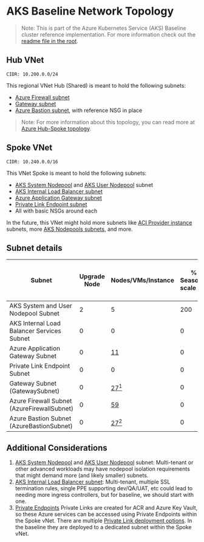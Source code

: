 # AKS Baseline Network Topology

> Note: This is part of the Azure Kubernetes Service (AKS) Baseline cluster reference implementation. For more information check out the [readme file in the root](../README.md).

## Hub VNet

`CIDR: 10.200.0.0/24`

This regional VNet Hub (Shared) is meant to hold the following subnets:

* [Azure Firewall subnet]
* [Gateway subnet]
* [Azure Bastion subnet], with reference NSG in place

> Note: For more information about this topology, you can read more at [Azure Hub-Spoke topology].

## Spoke VNet

`CIDR: 10.240.0.0/16`

This VNet Spoke is meant to hold the following subnets:

* [AKS System Nodepool] and [AKS User Nodepool] subnet
* [AKS Internal Load Balancer subnet]
* [Azure Application Gateway subnet]
* [Private Link Endpoint subnet]
* All with basic NSGs around each

In the future, this VNet might hold more subnets like [ACI Provider instance] subnets, more [AKS Nodepools subnets], and more.

## Subnet details

| Subnet                                                 | Upgrade Node | Nodes/VMs/Instance | % Seasonal scale out | +Nodes/VMs | Max Ips/Pods per VM/Node | [% Max Surge] | [% Max Unavailable] | +Ips/Pods per VM/Node | Tot. Ips/Pods per VM/Node | [Azure Subnet not assignable Ips factor] | [Private Endpoints] | [Minimum Subnet size] | Scaled Subnet size | [Subnet Mask bits] | Cidr           | Host        | Broadcast     |
|--------------------------------------------------------|--------------|--------------------|------------------|------------|--------------------------|---------------|---------------------|-----------------------|---------------------------|------------------------------------------|---------------------|-----------------------|--------------------|--------------------|----------------|-------------|---------------|
| AKS System and User Nodepool Subnet                    | 2            | 5                  | 200              | 10         | [30]                     | 100           | 0                   | 30                    | 60                        | 5                                        | 0                   | 372                   | 982                | 22                 | 10.240.0.0/22  | 10.240.0.0  | 10.240.3.255  |
| AKS Internal Load Balancer Services Subnet             | 0            | 0                  | 0                | 0          | 5                        | 100           | 100                 | 0                     | 5                         | 5                                        | 0                   | 10                    | 10                 | 28                 | 10.240.4.0/28  | 10.240.4.0  | 10.240.4.15   |
| Azure Application Gateway Subnet                       | 0            | [11]               | 0                | 0          | 0                        | 100           | 100                 | 0                     | 0                         | 5                                        | 0                   | 16                    | 16                 | 28                 | 10.240.4.16/28 | 10.240.4.16 | 10.240.4.31   |
| Private Link Endpoint Subnet                           | 0            | 0                  | 0                | 0          | 0                        | 100           | 100                 | 0                     | 0                         | 5                                        | 2                   | 7                     | 7                  | 28                 | 10.240.4.32/28 | 10.240.4.32 | 10.240.4.47   |
| Gateway Subnet (GatewaySubnet)                         | 0            | [27<sup>1</sup>]   | 0                | 0          | 0                        | 100           | 100                 | 0                     | 0                         | 5                                        | 0                   | 32                    | 32                 | 27                 | 10.200.0.64/27 | 10.200.0.64 | 10.200.0.95   |
| Azure Firewall Subnet (AzureFirewallSubnet)            | 0            | [59]               | 0                | 0          | 0                        | 100           | 100                 | 0                     | 0                         | 5                                        | 0                   | 64                    | 64                 | 26                 | 10.200.0.0/26  | 10.200.0.0  | 10.200.0.63   |
| Azure Bastion Subnet (AzureBastionSubnet)              | 0            | [27<sup>2</sup>]   | 0                | 0          | 0                        | 100           | 100                 | 0                     | 0                         | 5                                        | 0                   | 32                    | 32                 | 27                 | 10.200.0.96/27 | 10.200.0.96 | 10.200.0.127  |

## Additional Considerations

1. [AKS System Nodepool] and [AKS User Nodepool] subnet:  Multi-tenant or other advanced workloads may have nodepool isolation requirements that might demand more (and likely smaller) subnets.
2. [AKS Internal Load Balancer subnet]: Multi-tenant, multiple SSL termination rules, single PPE supporting dev/QA/UAT, etc could lead to needing more ingress controllers, but for baseline, we should start with one.
3. [Private Endpoints] Private Links are created for ACR and Azure Key Vault, so these Azure services can be accessed using Private Endpoints within the Spoke vNet. There are multiple [Private Link deployment options]. In the baseline they are deployed to a dedicated subnet within the Spoke vNet.

[27<sup>1</sup>]: https://docs.microsoft.com/azure/vpn-gateway/vpn-gateway-about-vpn-gateway-settings#gwsub
[11]: https://docs.microsoft.com/azure/application-gateway/configuration-overview#size-of-the-subnet
[59]: https://docs.microsoft.com/azure/firewall/firewall-faq#does-the-firewall-subnet-size-need-to-change-as-the-service-scales
[27<sup>2</sup>]: https://docs.microsoft.com/azure/bastion/bastion-create-host-portal#createhost
[30]: https://docs.microsoft.com/azure/aks/use-system-pools#system-and-user-node-pools
[% Max Surge]: https://kubernetes.io/docs/concepts/workloads/controllers/deployment/#max-surge
[% Max Unavailable]: https://kubernetes.io/docs/concepts/workloads/controllers/deployment/#max-unavailable
[Add Ips/Pods]: https://kubernetes.io/docs/concepts/workloads/controllers/deployment/#rolling-update-deployment
[Azure Subnet not assignable Ips factor]: https://docs.microsoft.com/azure/virtual-network/virtual-network-ip-addresses-overview-arm#allocation-method-1
[Private Endpoints]: https://docs.microsoft.com/azure/private-link/private-endpoint-overview#private-endpoint-properties
[Minimum Subnet size]: https://docs.microsoft.com/azure/aks/configure-azure-cni#plan-ip-addressing-for-your-cluster
[Subnet Mask bits]: https://docs.microsoft.com/azure/virtual-network/virtual-networks-faq#how-small-and-how-large-can-vnets-and-subnets-be
[Azure Hub-Spoke topology]: https://docs.microsoft.com/azure/architecture/reference-architectures/hybrid-networking/hub-spoke
[Azure Firewall subnet]: https://docs.microsoft.com/azure/firewall/firewall-faq#does-the-firewall-subnet-size-need-to-change-as-the-service-scales
[Gateway subnet]: https://docs.microsoft.com/azure/vpn-gateway/vpn-gateway-about-vpn-gateway-settings#gwsub
[Azure Application Gateway subnet]: https://docs.microsoft.com/en-us/azure/application-gateway/configuration-infrastructure#virtual-network-and-dedicated-subnet
[Private Link Endpoint subnet]: https://docs.microsoft.com/en-us/azure/architecture/guide/networking/private-link-hub-spoke-network#networking
[Private Link deployment options]: https://docs.microsoft.com/en-us/azure/architecture/guide/networking/private-link-hub-spoke-network#decision-tree-for-private-link-deployment
[Azure Bastion subnet]: https://docs.microsoft.com/azure/bastion/bastion-create-host-portal#createhost
[AKS System Nodepool]: https://docs.microsoft.com/azure/aks/use-system-pools#system-and-user-node-pools
[AKS User Nodepool]: https://docs.microsoft.com/azure/aks/use-system-pools#system-and-user-node-pools
[AKS Internal Load Balancer subnet]: https://docs.microsoft.com/azure/aks/internal-lb#specify-a-different-subnet
[ACI Provider Instance]: https://docs.microsoft.com/azure/container-instances/container-instances-vnet
[AKS Nodepools subnets]: https://docs.microsoft.com/azure/aks/use-system-pools#system-and-user-node-pools
